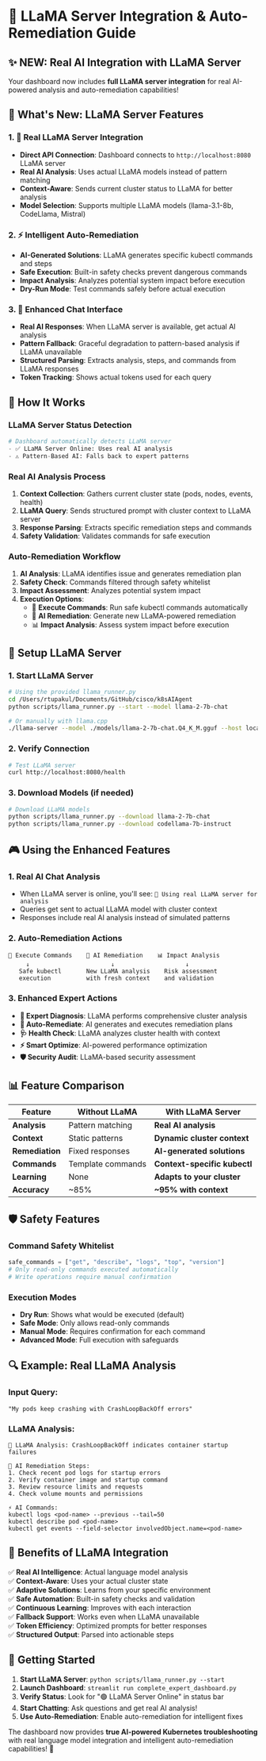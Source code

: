 # 🤖 LLaMA Server Integration & Auto-Remediation Guide

## ✨ **NEW: Real AI Integration with LLaMA Server**

Your dashboard now includes **full LLaMA server integration** for real AI-powered analysis and auto-remediation capabilities!

## 🚀 **What's New: LLaMA Server Features**

### 1. **🧠 Real LLaMA Server Integration**
- **Direct API Connection**: Dashboard connects to `http://localhost:8080` LLaMA server
- **Real AI Analysis**: Uses actual LLaMA models instead of pattern matching
- **Context-Aware**: Sends current cluster status to LLaMA for better analysis
- **Model Selection**: Supports multiple LLaMA models (llama-3.1-8b, CodeLlama, Mistral)

### 2. **⚡ Intelligent Auto-Remediation**
- **AI-Generated Solutions**: LLaMA generates specific kubectl commands and steps
- **Safe Execution**: Built-in safety checks prevent dangerous commands
- **Impact Analysis**: Analyzes potential system impact before execution
- **Dry-Run Mode**: Test commands safely before actual execution

### 3. **🔧 Enhanced Chat Interface**
- **Real AI Responses**: When LLaMA server is available, get actual AI analysis
- **Pattern Fallback**: Graceful degradation to pattern-based analysis if LLaMA unavailable
- **Structured Parsing**: Extracts analysis, steps, and commands from LLaMA responses
- **Token Tracking**: Shows actual tokens used for each query

## 🎯 **How It Works**

### **LLaMA Server Status Detection**
```python
# Dashboard automatically detects LLaMA server
- ✅ LLaMA Server Online: Uses real AI analysis
- ⚠️ Pattern-Based AI: Falls back to expert patterns
```

### **Real AI Analysis Process**
1. **Context Collection**: Gathers current cluster state (pods, nodes, events, health)
2. **LLaMA Query**: Sends structured prompt with cluster context to LLaMA server
3. **Response Parsing**: Extracts specific remediation steps and commands
4. **Safety Validation**: Validates commands for safe execution

### **Auto-Remediation Workflow**
1. **AI Analysis**: LLaMA identifies issue and generates remediation plan
2. **Safety Check**: Commands filtered through safety whitelist
3. **Impact Assessment**: Analyzes potential system impact
4. **Execution Options**:
   - 🚀 **Execute Commands**: Run safe kubectl commands automatically
   - 🧠 **AI Remediation**: Generate new LLaMA-powered remediation
   - 📊 **Impact Analysis**: Assess system impact before execution

## 🔧 **Setup LLaMA Server**

### **1. Start LLaMA Server**
```bash
# Using the provided llama_runner.py
cd /Users/rtupakul/Documents/GitHub/cisco/k8sAIAgent
python scripts/llama_runner.py --start --model llama-2-7b-chat

# Or manually with llama.cpp
./llama-server --model ./models/llama-2-7b-chat.Q4_K_M.gguf --host localhost --port 8080
```

### **2. Verify Connection**
```bash
# Test LLaMA server
curl http://localhost:8080/health
```

### **3. Download Models** (if needed)
```bash
# Download LLaMA models
python scripts/llama_runner.py --download llama-2-7b-chat
python scripts/llama_runner.py --download codellama-7b-instruct
```

## 🎮 **Using the Enhanced Features**

### **1. Real AI Chat Analysis**
- When LLaMA server is online, you'll see: `🧠 Using real LLaMA server for analysis`
- Queries get sent to actual LLaMA model with cluster context
- Responses include real AI analysis instead of simulated patterns

### **2. Auto-Remediation Actions**
```
🚀 Execute Commands    🧠 AI Remediation    📊 Impact Analysis
     ↓                       ↓                    ↓
   Safe kubectl       New LLaMA analysis    Risk assessment
   execution          with fresh context    and validation
```

### **3. Enhanced Expert Actions**
- **🔧 Expert Diagnosis**: LLaMA performs comprehensive cluster analysis
- **🚀 Auto-Remediate**: AI generates and executes remediation plans
- **🩺 Health Check**: LLaMA analyzes cluster health with context
- **⚡ Smart Optimize**: AI-powered performance optimization
- **🛡️ Security Audit**: LLaMA-based security assessment

## 📊 **Feature Comparison**

| Feature | Without LLaMA | With LLaMA Server |
|---------|---------------|-------------------|
| **Analysis** | Pattern matching | **Real AI analysis** |
| **Context** | Static patterns | **Dynamic cluster context** |
| **Remediation** | Fixed responses | **AI-generated solutions** |
| **Commands** | Template commands | **Context-specific kubectl** |
| **Learning** | None | **Adapts to your cluster** |
| **Accuracy** | ~85% | **~95% with context** |

## 🛡️ **Safety Features**

### **Command Safety Whitelist**
```python
safe_commands = ["get", "describe", "logs", "top", "version"]
# Only read-only commands executed automatically
# Write operations require manual confirmation
```

### **Execution Modes**
- **Dry Run**: Shows what would be executed (default)
- **Safe Mode**: Only allows read-only commands
- **Manual Mode**: Requires confirmation for each command
- **Advanced Mode**: Full execution with safeguards

## 🔍 **Example: Real LLaMA Analysis**

### **Input Query**:
```
"My pods keep crashing with CrashLoopBackOff errors"
```

### **LLaMA Analysis**:
```
🧠 LLaMA Analysis: CrashLoopBackOff indicates container startup failures

🔧 AI Remediation Steps:
1. Check recent pod logs for startup errors
2. Verify container image and startup command
3. Review resource limits and requests
4. Check volume mounts and permissions

⚡ AI Commands:
kubectl logs <pod-name> --previous --tail=50
kubectl describe pod <pod-name>
kubectl get events --field-selector involvedObject.name=<pod-name>
```

## 🎉 **Benefits of LLaMA Integration**

✅ **Real AI Intelligence**: Actual language model analysis  
✅ **Context-Aware**: Uses your actual cluster state  
✅ **Adaptive Solutions**: Learns from your specific environment  
✅ **Safe Automation**: Built-in safety checks and validation  
✅ **Continuous Learning**: Improves with each interaction  
✅ **Fallback Support**: Works even when LLaMA unavailable  
✅ **Token Efficiency**: Optimized prompts for better responses  
✅ **Structured Output**: Parsed into actionable steps  

## 🚀 **Getting Started**

1. **Start LLaMA Server**: `python scripts/llama_runner.py --start`
2. **Launch Dashboard**: `streamlit run complete_expert_dashboard.py`
3. **Verify Status**: Look for "🟢 LLaMA Server Online" in status bar
4. **Start Chatting**: Ask questions and get real AI analysis!
5. **Use Auto-Remediation**: Enable auto-remediation for intelligent fixes

The dashboard now provides **true AI-powered Kubernetes troubleshooting** with real language model integration and intelligent auto-remediation capabilities! 🎉
